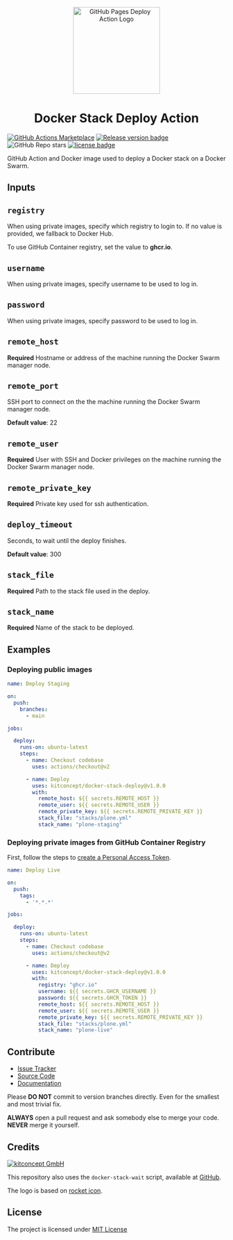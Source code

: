 <p align="center">
  <a href="https://github.com/marketplace/actions/docker-stack-deploy-action">
    <img alt="GitHub Pages Deploy Action Logo" width="200px" src="https://raw.githubusercontent.com/kitconcept/docker-stack-deploy/main/docs/icon.png">
  </a>
</p>

<h1 align="center">
  Docker Stack Deploy Action
</h1>

[![GitHub Actions Marketplace](https://img.shields.io/badge/action-marketplace-blue.svg?logo=github&color=orange)](https://github.com/marketplace/actions/docker-stack-deploy-action)
[![Release version badge](https://img.shields.io/github/v/release/kitconcept/docker-stack-deploy)](https://github.com/kitconcept/docker-stack-deploy/release)
![GitHub Repo stars](https://img.shields.io/github/stars/kitconcept/docker-stack-deploy?style=flat-square)
[![license badge](https://img.shields.io/github/license/kitconcept/docker-stack-deploy)](./LICENSE)

GitHub Action and Docker image used to deploy a Docker stack on a Docker Swarm.

## Inputs

## `registry`

When using private images, specify which registry to login to. If no value is provided, we fallback to Docker Hub.

To use GitHub Container registry, set the value to **ghcr.io**.

## `username`

When using private images, specify username to be used to log in.

## `password`

When using private images, specify password to be used to log in.

## `remote_host`

**Required** Hostname or address of the machine running the Docker Swarm manager node.

## `remote_port`

SSH port to connect on the the machine running the Docker Swarm manager node.

**Default value**: 22

## `remote_user`

**Required** User with SSH and Docker privileges on the machine running the Docker Swarm manager node.

## `remote_private_key`

**Required** Private key used for ssh authentication.

## `deploy_timeout`

Seconds, to wait until the deploy finishes.

**Default value**: 300

## `stack_file`

**Required** Path to the stack file used in the deploy.

## `stack_name`

**Required** Name of the stack to be deployed.


## Examples

### Deploying public images


```yaml
name: Deploy Staging

on:
  push:
    branches:
      - main

jobs:

  deploy:
    runs-on: ubuntu-latest
    steps:
      - name: Checkout codebase
        uses: actions/checkout@v2

      - name: Deploy
        uses: kitconcept/docker-stack-deploy@v1.0.0
        with:
          remote_host: ${{ secrets.REMOTE_HOST }}
          remote_user: ${{ secrets.REMOTE_USER }}
          remote_private_key: ${{ secrets.REMOTE_PRIVATE_KEY }}
          stack_file: "stacks/plone.yml"
          stack_name: "plone-staging"
```

### Deploying private images from GitHub Container Registry

First, follow the steps to [create a Personal Access Token](https://docs.github.com/en/packages/working-with-a-github-packages-registry/working-with-the-container-registry#authenticating-to-the-container-registry).

```yaml
name: Deploy Live

on:
  push:
    tags:
      - '*.*.*'

jobs:

  deploy:
    runs-on: ubuntu-latest
    steps:
      - name: Checkout codebase
        uses: actions/checkout@v2

      - name: Deploy
        uses: kitconcept/docker-stack-deploy@v1.0.0
        with:
          registry: "ghcr.io"
          username: ${{ secrets.GHCR_USERNAME }}
          password: ${{ secrets.GHCR_TOKEN }}
          remote_host: ${{ secrets.REMOTE_HOST }}
          remote_user: ${{ secrets.REMOTE_USER }}
          remote_private_key: ${{ secrets.REMOTE_PRIVATE_KEY }}
          stack_file: "stacks/plone.yml"
          stack_name: "plone-live"
```

## Contribute

- [Issue Tracker](https://github.com/kitconcept/docker-stack-deploy/issues)
- [Source Code](https://github.com/kitconcept/docker-stack-deploy/)
- [Documentation](https://github.com/kitconcept/docker-stack-deploy/)

Please **DO NOT** commit to version branches directly. Even for the smallest and most trivial fix.

**ALWAYS** open a pull request and ask somebody else to merge your code. **NEVER** merge it yourself.


## Credits

[![kitconcept GmbH](https://raw.githubusercontent.com/kitconcept/docker-stack-deploy/main/docs/kitconcept.png)](https://kitconcept.com)

This repository also uses the `docker-stack-wait` script, available at [GitHub](https://github.com/sudo-bmitch/docker-stack-wait).

The logo is based on [rocket icon](https://freeicons.io/seo/rocket-icon-24668#).
## License

The project is licensed under [MIT License](./LICENSE)
